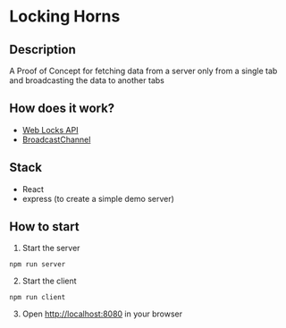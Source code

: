 # Locking Horns

## Description
A Proof of Concept for fetching data from a server only from a single tab and broadcasting the data to another tabs

## How does it work?
- [Web Locks API](https://developer.mozilla.org/en-US/docs/Web/API/Web_Locks_API)
- [BroadcastChannel](https://developer.mozilla.org/en-US/docs/Web/API/BroadcastChannel)

## Stack
- React
- express (to create a simple demo server)

## How to start
1. Start the server
```console
npm run server
```
2. Start the client
```console
npm run client
```
3. Open [http://localhost:8080](http://localhost:8080) in your browser
